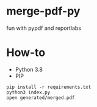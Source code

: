 # merge-pdf-py
fun with pypdf and reportlabs

# How-to

* Python 3.8
* PIP

```
pip install -r requirements.txt
python3 index.py
open generated/merged.pdf
```
